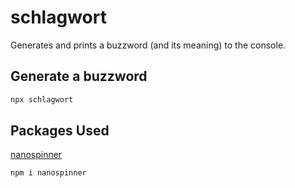 # schlagwort

Generates and prints a buzzword (and its meaning) to the console.

## Generate a buzzword

```sh
npx schlagwort
```

## Packages Used

[nanospinner](https://github.com/usmanyunusov/nanospinner)

```sh
npm i nanospinner
```
